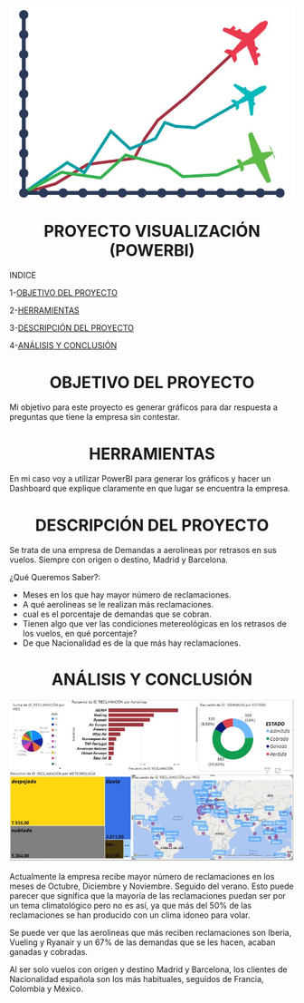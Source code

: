 ![JURIDICAAÉREA ](https://github.com/crisgo-data/Visualization-project/blob/main/imagenes/grafico%20recorte.JPG)



<h1 align="center"> PROYECTO VISUALIZACIÓN (POWERBI) </h1>


INDICE

1-[OBJETIVO DEL PROYECTO](#objetivo-del-proyecto)

2-[HERRAMIENTAS](#herramientas)

3-[DESCRIPCIÓN DEL PROYECTO](#descripción-del-proyecto)

4-[ANÁLISIS Y CONCLUSIÓN](#análisis-y-conclusión)









<h1 align="center"> OBJETIVO DEL PROYECTO  </h1>

Mi objetivo para este proyecto es generar gráficos para dar respuesta a preguntas que tiene la empresa sin contestar.






<h1 align="center"> HERRAMIENTAS  </h1>


En mi caso voy a utilizar PowerBI para generar los gráficos y hacer un Dashboard que explique claramente en que lugar se encuentra la empresa.






<h1 align="center"> DESCRIPCIÓN DEL PROYECTO  </h1>



Se trata de una empresa de Demandas a aerolineas por retrasos en sus vuelos. Siempre con origen o destino, Madrid y Barcelona.

¿Qué Queremos Saber?:

- Meses en los que hay mayor número de reclamaciones.
- A qué aerolineas se le realizan más reclamaciones.
- cual es el porcentaje de demandas que se cobran.
- Tienen algo que ver las condiciones metereológicas en los retrasos de los vuelos, en qué porcentaje?
- De que Nacionalidad es de la que más hay reclamaciones.







<h1 align="center"> ANÁLISIS Y CONCLUSIÓN </h1>


![JURIDICAAÉREA ](https://github.com/crisgo-data/Visualization-project/blob/main/imagenes/dashbord.JPG)





Actualmente la empresa recibe mayor número de reclamaciones en los meses de Octubre, Diciembre y Noviembre. Seguido del verano. Esto puede parecer que significa que la mayoría de las reclamaciones puedan ser por un tema climatológico pero no es así, ya que más del 50% de las reclamaciones se han producido con un clima idoneo para volar.


Se puede ver que las aerolineas que más reciben reclamaciones son Iberia, Vueling y Ryanair y un 67% de las demandas que se les hacen, acaban ganadas y cobradas.

Al ser solo vuelos con origen y destino Madrid y Barcelona, los clientes de Nacionalidad española son los más habituales, seguidos de Francia, Colombia y México.